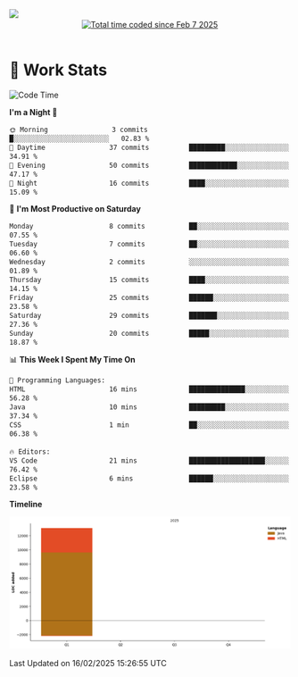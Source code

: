 <img src="https://capsule-render.vercel.app/api?type=waving&color=E0D7C8&height=200&section=header&text=Jeong8333&animation=fadeIn&fontColor=6D4930&fontSize=65&fontAlignY=60&stroke=6D4930&strokeWidth=3" />

<div align = center>
<a href="https://wakatime.com/@9207cd9b-e0ca-4b15-bb6a-6ad0a31854f8"><img src="https://wakatime.com/badge/user/9207cd9b-e0ca-4b15-bb6a-6ad0a31854f8.svg" alt="Total time coded since Feb 7 2025" /></a>
</div>
<br>

# 📝 **Work Stats**


<!--START_SECTION:waka-->
![Code Time](http://img.shields.io/badge/Code%20Time-3%20hrs%2054%20mins-blue)

**I'm a Night 🦉** 

```text
🌞 Morning                3 commits           █░░░░░░░░░░░░░░░░░░░░░░░░   02.83 % 
🌆 Daytime                37 commits          █████████░░░░░░░░░░░░░░░░   34.91 % 
🌃 Evening                50 commits          ████████████░░░░░░░░░░░░░   47.17 % 
🌙 Night                  16 commits          ████░░░░░░░░░░░░░░░░░░░░░   15.09 % 
```
📅 **I'm Most Productive on Saturday** 

```text
Monday                   8 commits           ██░░░░░░░░░░░░░░░░░░░░░░░   07.55 % 
Tuesday                  7 commits           ██░░░░░░░░░░░░░░░░░░░░░░░   06.60 % 
Wednesday                2 commits           ░░░░░░░░░░░░░░░░░░░░░░░░░   01.89 % 
Thursday                 15 commits          ████░░░░░░░░░░░░░░░░░░░░░   14.15 % 
Friday                   25 commits          ██████░░░░░░░░░░░░░░░░░░░   23.58 % 
Saturday                 29 commits          ███████░░░░░░░░░░░░░░░░░░   27.36 % 
Sunday                   20 commits          █████░░░░░░░░░░░░░░░░░░░░   18.87 % 
```


📊 **This Week I Spent My Time On** 

```text
💬 Programming Languages: 
HTML                     16 mins             ██████████████░░░░░░░░░░░   56.28 % 
Java                     10 mins             █████████░░░░░░░░░░░░░░░░   37.34 % 
CSS                      1 min               ██░░░░░░░░░░░░░░░░░░░░░░░   06.38 % 

🔥 Editors: 
VS Code                  21 mins             ███████████████████░░░░░░   76.42 % 
Eclipse                  6 mins              ██████░░░░░░░░░░░░░░░░░░░   23.58 % 
```

**Timeline**

![Lines of Code chart](https://raw.githubusercontent.com/Jeong8333/Jeong8333/main/assets/bar_graph.png)


 Last Updated on 16/02/2025 15:26:55 UTC
<!--END_SECTION:waka-->

